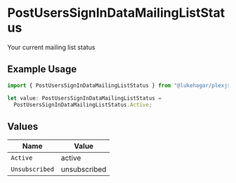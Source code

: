# PostUsersSignInDataMailingListStatus

Your current mailing list status

## Example Usage

```typescript
import { PostUsersSignInDataMailingListStatus } from "@lukehagar/plexjs/sdk/models/operations";

let value: PostUsersSignInDataMailingListStatus =
  PostUsersSignInDataMailingListStatus.Active;
```

## Values

| Name           | Value          |
| -------------- | -------------- |
| `Active`       | active         |
| `Unsubscribed` | unsubscribed   |